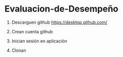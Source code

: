 # Evaluacion-de-Desempeño

1. Descarguen github
https://desktop.github.com/

2. Crean cuenta github
3. Inician sesión en aplicación
4. Clonan 
